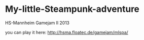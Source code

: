 My-little-Steampunk-adventure
=============================

HS-Mannheim Gamejam II 2013

you can play it here:
http://hsma.floatec.de/gamejam/mlspa/
